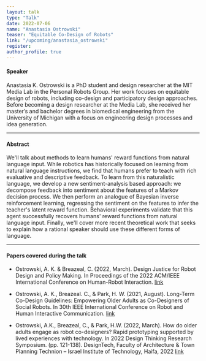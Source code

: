 ```yaml
---
layout: talk
type: "Talk"
date: 2022-07-06
name: "Anastasia Ostrowski"
teaser: "Equitable Co-Design of Robots"
link: "/upcoming/anastasia_ostrowski" 
register:
author_profile: true
---
```


#### Speaker
Anastasia K. Ostrowski is a PhD student and design researcher at the MIT Media Lab in the Personal Robots Group. Her work focuses on equitable design of robots, including co-design and participatory design approaches. Before becoming a design researcher at the Media Lab, she received her master’s and bachelor degrees in biomedical engineering from the University of Michigan with a focus on engineering design processes and idea generation. 


---
#### Abstract

We'll talk about methods to learn humans' reward functions from natural language input. While robotics has historically focused on learning from natural language instructions, we find that humans prefer to teach with rich evaluative and descriptive feedback. To learn from this naturalistic language, we develop a new sentiment-analysis based approach: we decompose feedback into sentiment about the features of a Markov decision process. We then perform an analogue of Bayesian inverse reinforcement learning, regressing the sentiment on the features to infer the teacher's latent reward function. Behavioral experiments validate that this agent successfully recovers humans' reward functions from natural language input. Finally, we'll cover more recent theoretical work that seeks to explain how a rational speaker should use these different forms of language.

---
#### Papers covered during the talk

* Ostrowski, A. K. & Breazeal, C. (2022, March). Design Justice for Robot Design and Policy Making. In Proceedings of the 2022 ACM/IEEE International Conference on Human-Robot Interaction. [link](https://www.media.mit.edu/publications/design-justice-for-robot-design-and-policy-making/)

* Ostrowski, A. K., Breazeal. C., & Park, H. W. (2021, August). Long-Term Co-Design Guidelines: Empowering Older Adults as Co-Designers of Social Robots. In 30th IEEE International Conference on Robot and Human Interactive Communication. [link](https://www.media.mit.edu/publications/long-term-co-design-guidelines-empowering-older-adults-as-co-designers-of-social-robots/)

* Ostrowski, A.K., Breazeal, C., & Park, H.W. (2022, March). How do older adults engage as robot co-designers? Rapid prototyping supported by lived experiences with technology. In 2022 Design Thinking Research Symposium. (pp. 121-138). DesignTech, Faculty of Architecture & Town Planning Technion – Israel Institute of Technology, Haifa, 2022 [link](https://www.media.mit.edu/publications/how-do-older-adults-engage-as-robot-co-designers-rapid-prototyping-supported-by-lived-experiences-with-technology-1/)
